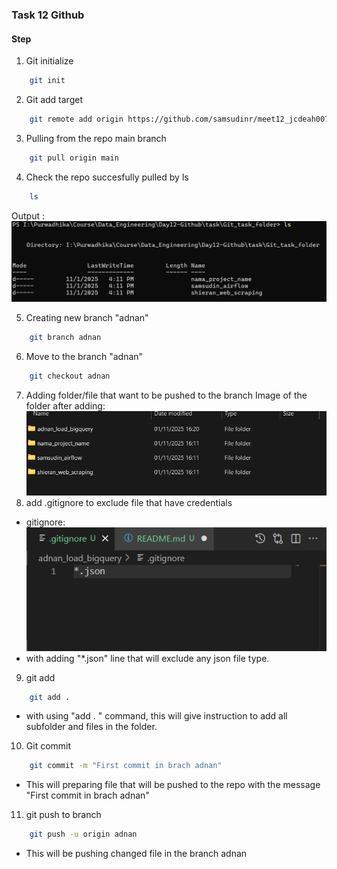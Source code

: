 ### Task 12 Github
#### Step
  1. Git initialize
```bash
    git init
```
  2. Git add target
```bash
    git remote add origin https://github.com/samsudinr/meet12_jcdeah007
```
  3. Pulling from the repo main branch
```bash
    git pull origin main
```
  4. Check the repo succesfully pulled by ls
```bash
    ls
``` 
Output :
![Output ls command](image/Output_ls.png) 

  5. Creating new branch "adnan"
```bash
    git branch adnan
``` 
  6. Move to the branch "adnan"
```bash
    git checkout adnan
```
7. Adding folder/file that want to be pushed to the branch
Image of the folder after adding:
![Change after adding](image/Changed_folder_main.png)
8. add .gitignore to exclude file that have credentials
- gitignore:
![Image of gitignore file](image/gitignore_image.png)
- with adding "*.json" line that will exclude any json file type.

9. git add
```bash
    git add .
```
- with using "add . " command, this will give instruction to add all subfolder and files in the folder.
10. Git commit
```bash
    git commit -m "First commit in brach adnan"
```
- This will preparing file that will be pushed to the repo with the message "First commit in brach adnan"
11. git push to branch
```bash
    git push -u origin adnan
```
- This will be pushing changed file in the branch adnan